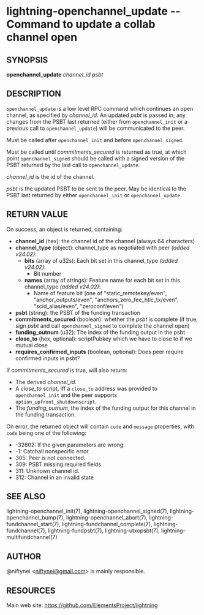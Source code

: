 lightning-openchannel\_update -- Command to update a collab channel open
========================================================================

SYNOPSIS
--------

**openchannel\_update** *channel\_id* *psbt*

DESCRIPTION
-----------

`openchannel_update` is a low level RPC command which continues an open
channel, as specified by *channel\_id*. An updated  *psbt* is passed in; any
changes from the PSBT last returned (either from `openchannel_init` or
a previous call to `openchannel_update`) will be communicated to the peer.

Must be called after `openchannel_init` and before `openchannel_signed`.

Must be called until *commitments\_secured* is returned as true, at which point
`openchannel_signed` should be called with a signed version of the PSBT
returned by the last call to `openchannel_update`.

*channel\_id* is the id of the channel.

*psbt* is the updated PSBT to be sent to the peer. May be identical to
the PSBT last returned by either `openchannel_init` or `openchannel_update`.

RETURN VALUE
------------

[comment]: # (GENERATE-FROM-SCHEMA-START)
On success, an object is returned, containing:

- **channel\_id** (hex): the channel id of the channel (always 64 characters)
- **channel\_type** (object): channel\_type as negotiated with peer *(added v24.02)*:
  - **bits** (array of u32s): Each bit set in this channel\_type *(added v24.02)*:
    - Bit number
  - **names** (array of strings): Feature name for each bit set in this channel\_type *(added v24.02)*:
    - Name of feature bit (one of "static\_remotekey/even", "anchor\_outputs/even", "anchors\_zero\_fee\_htlc\_tx/even", "scid\_alias/even", "zeroconf/even")
- **psbt** (string): the PSBT of the funding transaction
- **commitments\_secured** (boolean): whether the *psbt* is complete (if true, sign *psbt* and call `openchannel_signed` to complete the channel open)
- **funding\_outnum** (u32): The index of the funding output in the psbt
- **close\_to** (hex, optional): scriptPubkey which we have to close to if we mutual close
- **requires\_confirmed\_inputs** (boolean, optional): Does peer require confirmed inputs in psbt?

[comment]: # (GENERATE-FROM-SCHEMA-END)

If *commitments\_secured* is true, will also return:

- The derived *channel\_id*.
- A *close\_to* script, iff a `close_to` address was provided to
  `openchannel_init` and the peer supports `option_upfront_shutdownscript`.
- The *funding\_outnum*, the index of the funding output for this channel
  in the funding transaction.

On error, the returned object will contain `code` and `message` properties,
with `code` being one of the following:

- -32602: If the given parameters are wrong.
- -1: Catchall nonspecific error.
- 305: Peer is not connected.
- 309: PSBT missing required fields
- 311: Unknown channel id.
- 312: Channel in an invalid state

SEE ALSO
--------

lightning-openchannel\_init(7), lightning-openchannel\_signed(7),
lightning-openchannel\_bump(7), lightning-openchannel\_abort(7),
lightning-fundchannel\_start(7), lightning-fundchannel\_complete(7),
lightning-fundchannel(7), lightning-fundpsbt(7), lightning-utxopsbt(7),
lightning-multifundchannel(7)

AUTHOR
------

@niftynei <<niftynei@gmail.com>> is mainly responsible.

RESOURCES
---------

Main web site: <https://github.com/ElementsProject/lightning>

[comment]: # ( SHA256STAMP:13df70a54c29a3ac4b8f44a0d2f4cdc47928417b7c810bc19ec35fe820558730)
